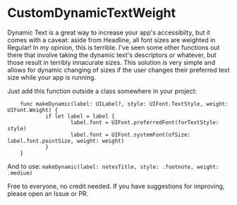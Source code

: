 # CustomDynamicTextWeight
Dynamic Text is a great way to increase your app's accessibilty, but it comes with a caveat: aside from Headline, all font sizes are weighted in Regular! In my opinion, this is terrible. I've seen some other functions out there that involve taking the dynamic text's descriptors or whatever, but those result in terribly innacurate sizes. This solution is very simple and allows for dynamic changing of sizes if the user changes their preferred text size while your app is running.

Just add this function outside a class somewhere in your project:

        func makeDynamic(label: UILabel?, style: UIFont.TextStyle, weight: UIFont.Weight) {
                if let label = label {
                        label.font = UIFont.preferredFont(forTextStyle: style)
                        label.font = UIFont.systemFont(ofSize: label.font.pointSize, weight: weight)
                }
        }

And to use: `makeDynamic(label: notesTitle, style: .footnote, weight: .medium)`

Free to everyone, no credit needed. If you have suggestions for improving, please open an Issue or PR.

